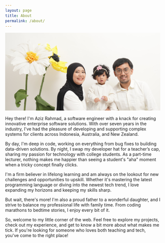 ```yaml
---
layout: page
title: About
permalink: /about/
---
```


![Picture of Aziz with his wife and their lovely daughter](<about/aboutpic.jpg>)

Hey there! I'm Aziz Rahmad, a software engineer with a knack for creating innovative enterprise software solutions. With over seven years in the industry, I've had the pleasure of developing and supporting complex systems for clients across Indonesia, Australia, and New Zealand.

By day, I'm deep in code, working on everything from bug fixes to building data-driven solutions. By night, I swap my developer hat for a teacher’s cap, sharing my passion for technology with college students. As a part-time lecturer, nothing makes me happier than seeing a student's "aha" moment when a tricky concept finally clicks.

I'm a firm believer in lifelong learning and am always on the lookout for new challenges and opportunities to upskill. Whether it's mastering the latest programming language or diving into the newest tech trend, I love expanding my horizons and keeping my skills sharp.

But wait, there's more! I'm also a proud father to a wonderful daughter, and I strive to balance my professional life with family time. From coding marathons to bedtime stories, I enjoy every bit of it.

So, welcome to my little corner of the web. Feel free to explore my projects, check out my experience, and get to know a bit more about what makes me tick. If you're looking for someone who loves both teaching and tech, you've come to the right place!
